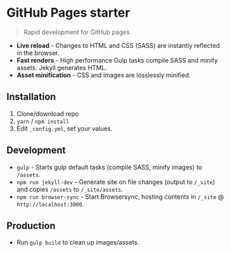 # GitHub Pages starter
> Rapid development for GitHub pages

* **Live reload** - Changes to HTML and CSS (SASS) are instantly reflected in the browser.
* **Fast renders** - High performance Gulp tasks compile SASS and minify assets. Jekyll generates HTML.
* **Asset minification** - CSS and images are losslessly minified.

## Installation
1. Clone/download repo
2. `yarn` / `npm install`
3. Edit `_config.yml`, set your values.

## Development
* `gulp` - Starts gulp default tasks (compile SASS, minify images) to `/assets`.
* `npm run jekyll-dev` - Generate site on file changes (output to `/_site`) and copies `/assets` to `/_site/assets`.
* `npm run browser-sync` - Start Browsersync, hosting contents in `/_site` @ `http://localhost:3000`.

## Production
* Run `gulp build` to clean up images/assets.
